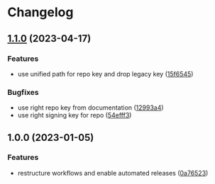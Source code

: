 # Changelog

## [1.1.0](https://github.com/rolehippie/telegraf/compare/v1.0.0...v1.1.0) (2023-04-17)


### Features

* use unified path for repo key and drop legacy key ([15f6545](https://github.com/rolehippie/telegraf/commit/15f6545b53f11011ac9504eec26b453dd48ca6a7))


### Bugfixes

* use right repo key from documentation ([12993a4](https://github.com/rolehippie/telegraf/commit/12993a4af58c07f49fa765585415bfa0d8eea443))
* use right signing key for repo ([54efff3](https://github.com/rolehippie/telegraf/commit/54efff304330815a1e57b87f649b1016160e3c8f))

## 1.0.0 (2023-01-05)


### Features

* restructure workflows and enable automated releases ([0a76523](https://github.com/rolehippie/telegraf/commit/0a76523015e0cd6044e1faf39cf63a7fe538b2be))
